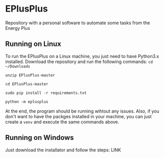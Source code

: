 # EPlusPlus
Repository with a personal software to automate some tasks from the Energy Plus

## Running on Linux

To run the EPlusPlus on a Linux machine, you just need to have Python3.x installed.
Download the repository and run the following commands: 
`cd ~/Downloads`

`unzip EPlusPlus-master`

`cd EPlusPlus-master`

`sudo pip install -r requirements.txt`

`python -m eplusplus`

At the end, the program should be running wihtout any issues. Also, if you don't want to have the 
packges installed in your machine, you can just create a `venv` and execute the same commands above.

## Running on Windows

Just download the installator and follow the steps:
LINK

